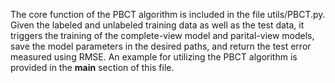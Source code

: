 The core function of the PBCT algorithm is included in the file utils/PBCT.py. Given the labeled and unlabeled training data as well as the test data, it triggers the training of the complete-view model and parital-view models, save the model parameters in the desired paths, and return the test error measured using RMSE. An example for utilizing the PBCT algorithm is provided in the __main__ section of this file.
